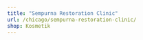 ```yaml
---
title: "Sempurna Restoration Clinic"
url: /chicago/sempurna-restoration-clinic/
shop: Kosmetik
---
```

